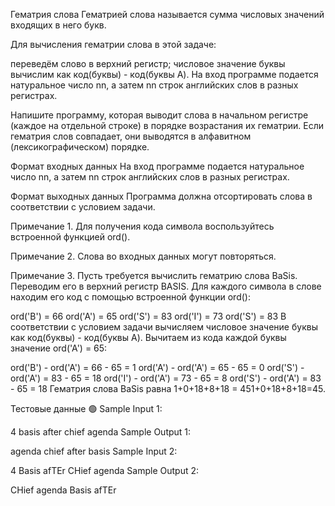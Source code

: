 Гематрия слова
Гематрией слова называется сумма числовых значений входящих в него букв.

Для вычисления гематрии слова в этой задаче:

переведём слово в верхний регистр;
числовое значение буквы вычислим как код(буквы) - код(буквы A).
На вход программе подается натуральное число nn, а затем nn строк английских слов в разных регистрах.

Напишите программу, которая выводит слова в начальном регистре (каждое на отдельной строке) в порядке возрастания их гематрии. Если гематрия слов совпадает, они выводятся в алфавитном (лексикографическом) порядке.

Формат входных данных
На вход программе подается натуральное число nn, а затем nn строк английских слов в разных регистрах.

Формат выходных данных
Программа должна отсортировать слова в соответствии с условием задачи.

Примечание 1. Для получения кода символа воспользуйтесь встроенной функцией ord().

Примечание 2. Слова во входных данных могут повторяться.

Примечание 3. Пусть требуется вычислить гематрию слова BaSis. Переводим его в верхний регистр BASIS. Для каждого символа в слове находим его код с помощью встроенной функции ord():

ord('B') = 66
ord('A') = 65
ord('S') = 83
ord('I') = 73
ord('S') = 83
В соответствии с условием задачи вычисляем числовое значение буквы как код(буквы) - код(буквы A). Вычитаем из кода каждой буквы значение ord('A') = 65:

ord('B') - ord('A') = 66 - 65 = 1
ord('A') - ord('A') = 65 - 65 = 0
ord('S') - ord('A') = 83 - 65 = 18
ord('I') - ord('A') = 73 - 65 = 8
ord('S') - ord('A') = 83 - 65 = 18
Гематрия слова BaSis равна 1+0+18+8+18 = 451+0+18+8+18=45. 

Тестовые данные 🟢
Sample Input 1:

4
basis
after
chief
agenda
Sample Output 1:

agenda
chief
after
basis
Sample Input 2:

4
Basis
afTEr
CHief
agenda
Sample Output 2:

CHief
agenda
Basis
afTEr